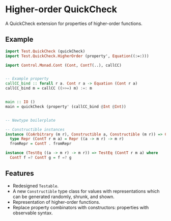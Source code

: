 # Higher-order QuickCheck

A QuickCheck extension for properties of higher-order functions.

## Example

```haskell
import Test.QuickCheck (quickCheck)
import Test.QuickCheck.HigherOrder (property', Equation((:=:)))

import Control.Monad.Cont (Cont, ContT(..), callCC)


-- Example property
callCC_bind :: forall r a. Cont r a -> Equation (Cont r a)
callCC_bind m = callCC ((>>=) m) :=: m


main :: IO ()
main = quickCheck (property' (callCC_bind @Int @Int))


-- Newtype boilerplate

-- Constructible instances
instance (CoArbitrary (m r), Constructible a, Constructible (m r)) => Constructible (ContT r m a) where
  type Repr (ContT r m a) = Repr ((a -> m r) -> m r)
  fromRepr = ContT . fromRepr

instance (TestEq ((a -> m r) -> m r)) => TestEq (ContT r m a) where
  ContT f =? ContT g = f =? g
```

## Features

- Redesigned `Testable`.
- A new `Constructible` type class for values with representations
  which can be generated randomly, shrunk, and shown.
- Representation of higher-order functions.
- Replace property combinators with constructors: properties with
  observable syntax.
